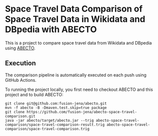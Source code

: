 # Space Travel Data Comparison of Space Travel Data in Wikidata and DBpedia with ABECTO

This is a project to compare space travel data from Wikidata and DBpedia using [ABECTO](https://github.com/fusion-jena/abecto).

## Execution

The comparison pipeline is automatically executed on each push using GitHub Actions.

To running the project locally, you first need to checkout ABECTO and this project and to build ABECTO:
```
git clone git@github.com:fusion-jena/abecto.git
mvn -f abecto -B -Dmaven.test.skip=true package
git clone https://github.com/fusion-jena/abecto-space-travel-comparison.git
java -jar abecto/target/abecto.jar --trig abecto-space-travel-comparison/space-travel-comparison-result.trig abecto-space-travel-comparison/space-travel-comparison.trig
```
